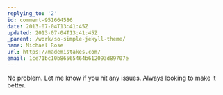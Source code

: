 ```yaml
---
replying_to: '2'
id: comment-951664586
date: 2013-07-04T13:41:45Z
updated: 2013-07-04T13:41:45Z
_parent: /work/so-simple-jekyll-theme/
name: Michael Rose
url: https://mademistakes.com/
email: 1ce71bc10b86565464b612093d89707e
---
```


No problem. Let me know if you hit any issues. Always looking to make it better.
